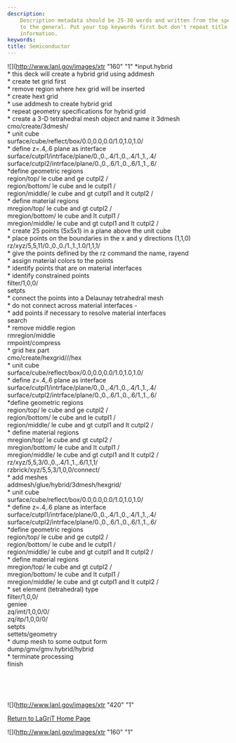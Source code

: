 ```yaml
---
description: 
    Description metadata should be 25-30 words and written from the specific
    to the general. Put your top keywords first but don't repeat title
    information.
keywords:  
title: Semiconductor
---
```




![](http://www.lanl.gov/images/xtr "160"
"1"
\*input.hybrid\
\* this deck will create a hybrid grid using addmesh\
\* create tet grid first\
\* remove region where hex grid will be inserted\
\* create hext grid\
\* use addmesh to create hybrid grid\
\* repeat geometry specifications for hybrid grid\
\* create a 3-D tetrahedral mesh object and name it 3dmesh\
cmo/create/3dmesh/\
\* unit cube\
surface/cube/reflect/box/0.0,0.0,0.0/1.0,1.0,1.0/\
\* define z=.4,.6 plane as interface\
surface/cutpl1/intrface/plane/0.,0.,.4/1.,0.,.4/1.,1.,.4/\
surface/cutpl2/intrface/plane/0.,0.,.6/1.,0.,.6/1.,1.,.6/\
\*define geometric regions\
region/top/ le cube and ge cutpl2 /\
region/bottom/ le cube and le cutpl1 /\
region/middle/ le cube and gt cutpl1 and lt cutpl2 /\
\* define material regions\
mregion/top/ le cube and gt cutpl2 /\
mregion/bottom/ le cube and lt cutpl1 /\
mregion/middle/ le cube and gt cutpl1 and lt cutpl2 /\
\* create 25 points (5x5x1) in a plane above the unit cube\
\* place points on the boundaries in the x and y directions (1,1,0)\
rz/xyz/5,5,11/0.,0.,0./1.,1.,1.0/1,1,1/\
\* give the points defined by the rz command the name, rayend\
\* assign material colors to the points\
\* identify points that are on material interfaces\
\* identify constrained points\
filter/1,0,0/\
setpts\
\* connect the points into a Delaunay tetrahedral mesh\
\* do not connect across material interfaces -\
\* add points if necessary to resolve material interfaces\
search\
\* remove middle region\
rmregion/middle\
rmpoint/compress\
\* grid hex part\
cmo/create/hexgrid///hex\
\* unit cube\
surface/cube/reflect/box/0.0,0.0,0.0/1.0,1.0,1.0/\
\* define z=.4,.6 plane as interface\
surface/cutpl1/intrface/plane/0.,0.,.4/1.,0.,.4/1.,1.,.4/\
surface/cutpl2/intrface/plane/0.,0.,.6/1.,0.,.6/1.,1.,.6/\
\*define geometric regions\
region/top/ le cube and ge cutpl2 /\
region/bottom/ le cube and le cutpl1 /\
region/middle/ le cube and gt cutpl1 and lt cutpl2 /\
\* define material regions\
mregion/top/ le cube and gt cutpl2 /\
mregion/bottom/ le cube and lt cutpl1 /\
mregion/middle/ le cube and gt cutpl1 and lt cutpl2 /\
rz/xyz/5,5,3/0.,0.,.4/1.,1.,.6/1,1,1/\
rzbrick/xyz/5,5,3/1,0,0/connect/\
\* add meshes\
addmesh/glue/hybrid/3dmesh/hexgrid/\
\* unit cube\
surface/cube/reflect/box/0.0,0.0,0.0/1.0,1.0,1.0/\
\* define z=.4,.6 plane as interface\
surface/cutpl1/intrface/plane/0.,0.,.4/1.,0.,.4/1.,1.,.4/\
surface/cutpl2/intrface/plane/0.,0.,.6/1.,0.,.6/1.,1.,.6/\
\*define geometric regions\
region/top/ le cube and ge cutpl2 /\
region/bottom/ le cube and le cutpl1 /\
region/middle/ le cube and gt cutpl1 and lt cutpl2 /\
\* define material regions\
mregion/top/ le cube and gt cutpl2 /\
mregion/bottom/ le cube and lt cutpl1 /\
mregion/middle/ le cube and gt cutpl1 and lt cutpl2 /\
\* set element (tetrahedral) type\
filter/1,0,0/\
geniee\
zq/imt/1,0,0/0/\
zq/itp/1,0,0/0/\
setpts\
settets/geometry\
\* dump mesh to some output form\
dump/gmv/gmv.hybrid/hybrid\
\* terminate processing\
finish

 

 

![](http://www.lanl.gov/images/xtr "420"
"1"

[Return to LaGriT Home Page](index.smd)

![](http://www.lanl.gov/images/xtr "160"
"1"


